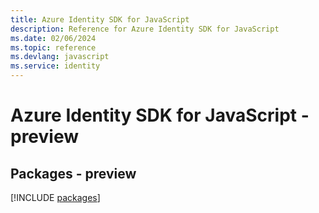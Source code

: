 ```yaml
---
title: Azure Identity SDK for JavaScript
description: Reference for Azure Identity SDK for JavaScript
ms.date: 02/06/2024
ms.topic: reference
ms.devlang: javascript
ms.service: identity
---
```

# Azure Identity SDK for JavaScript - preview
## Packages - preview
[!INCLUDE [packages](identity-index.md)]